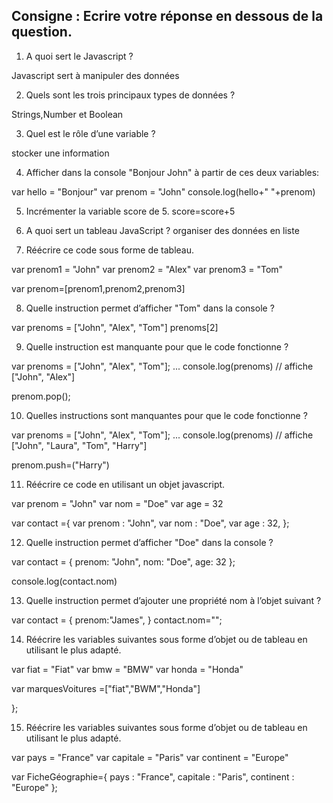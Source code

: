 ## Consigne : Ecrire votre réponse en dessous de la question.


1. A quoi sert le Javascript ?

Javascript sert à manipuler des données 

2. Quels sont les trois principaux types de données ?

Strings,Number et Boolean

3. Quel est le rôle d’une variable ?

stocker une information

4. Afficher dans la console "Bonjour John" à partir de ces deux variables:

var hello = "Bonjour"
var prenom = "John"
console.log(hello+" "+prenom)

5. Incrémenter la variable score de 5.
score=score+5

6. A quoi sert un tableau JavaScript ?
organiser des données en liste



7. Réécrire ce code sous forme de tableau.

var prenom1 = "John"
var prenom2 = "Alex"
var prenom3 = "Tom"

var prenom=[prenom1,prenom2,prenom3]


8. Quelle instruction permet d’afficher "Tom" dans la console ?  

var prenoms = ["John", "Alex", "Tom"]
prenoms[2]



9. Quelle instruction est manquante pour que le code fonctionne ?

 var prenoms = ["John", "Alex", "Tom"];
...
console.log(prenoms) // affiche ["John", "Alex"]

prenom.pop();

10. Quelles instructions sont manquantes pour que le code fonctionne ?

var prenoms = ["John", "Alex", "Tom"];
...
console.log(prenoms) // affiche ["John", "Laura", "Tom", "Harry"]

prenom.push=("Harry")




11. Réécrire ce code en utilisant un objet javascript.

var prenom = "John"
var nom = "Doe"
var age = 32

var contact ={ 
    var prenom : "John",
var nom : "Doe",
var age : 32,
};




12. Quelle instruction permet d’afficher "Doe" dans la console ?

var contact = {
 prenom: "John",
 nom: "Doe",
 age: 32
};

console.log(contact.nom)



13. Quelle instruction permet d’ajouter une propriété nom à l’objet suivant ?

var contact = {
 prenom:"James",
}
contact.nom="";




14. Réécrire les variables suivantes sous forme d’objet ou de tableau en utilisant le plus adapté.

var fiat = "Fiat"
var bmw = "BMW"
var honda = "Honda"

var marquesVoitures =["fiat","BWM","Honda"]


};





15. Réécrire les variables suivantes sous forme d’objet ou de tableau en utilisant le plus adapté.

var pays = "France"
var capitale = "Paris"
var continent = "Europe"

var FicheGéographie={
    pays : "France",
    capitale : "Paris",
    continent : "Europe"
};
















